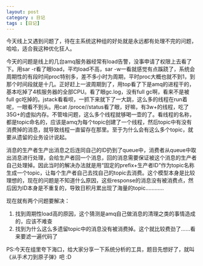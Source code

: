 ```yaml
---
layout: post
category : 日记
tags : [日记]
---
```

今天线上又遇到问题了，待在主系统这种组的好处就是永远都有处理不完的问题，哈哈，适合我这种优化狂人。

今天的问题是线上的几台amq服务器经常有load告警，没事申请了权限上去看了下。用sar -r看了眼load，平均load不高，sar -w一看就感觉有点蹊跷了，系统会周期性的有段时间proc特别多，差不多小时为周期，平时proc大概也就不到1，到那个时间段就是十几。正好赶上一波周期到了，用top看了下是amq的进程干的，基本吃掉了4核服务器的全部CPU。看了眼gc.log，没有full gc啊，看来不是被full gc吃掉的。jstack看看呗，一抓下来就下了一大跳，这么多的线程在run着呢，一眼看不到头。用cat /proce/<pid>/status看了眼，好嘛，有3w+的线程，吃了35G+的虚拟内存。不管啥问题，这么多个线程就够喝一壶的了。看线程的名称，都是topic命名的，应该是amq为每个topic创建了一个线程，然后topic中有没有消费掉的消息，就导致线程一直留存在那里。至于为什么会有这么多个topic，就要从遗留的业务设计说起。

消息的生产者生产出消息之后连同自己的ID扔到了queue中，消费者从queue中取出消息进行处理，会给生产者回一个消息，回的消息需要保证被这个消息的生产者自己处理掉。因此当时的解决办法就是用“固定的prefix+生产者ID”作为topic名称生成一个topic，让每个生产者自己去找自己的topic去消费。这个模型本身是比较理想的，现在的问题是不知道什么原因，这些response的消息没有被消费点，然后因为ID本身是不重复的，导致日积月累出现了海量的topic…………

现在就有两个问题要解决：
1. 找到周期性load高的原因，这个猜测是amq自己做消息的清理之类的事情造成的，应该不难查
2. 找到为什么这么多遗留topic中的消息没有被消费掉。这个就比较费劲了……看来要滤一遍代码了


PS:今天在组里夸下海口，给大家分享一下系统分析的工具，题目先想好了，就叫《从手术刀到原子弹》吧 :D 
